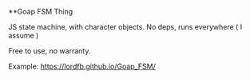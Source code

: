 **Goap FSM Thing

JS state machine, with character objects.
No deps, runs everywhere ( I assume )

Free to use, no warranty.

Example: https://lordfb.github.io/Goap_FSM/